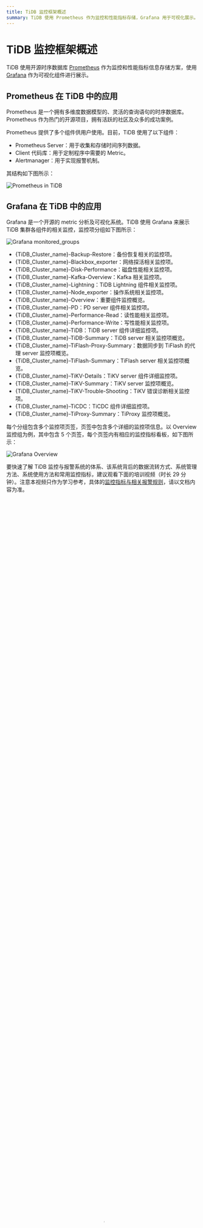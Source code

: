 ```yaml
---
title: TiDB 监控框架概述
summary: TiDB 使用 Prometheus 作为监控和性能指标存储，Grafana 用于可视化展示。Prometheus 提供多个组件，包括 Prometheus Server、Client 代码库和 Alertmanager。Grafana 展示 TiDB 集群各组件的相关监控，分组包括备份恢复、Binlog、网络探活、磁盘性能、Kafka、TiDB Lightning 等。每个分组包含多个监控项页签，以及详细的监控指标看板。观看培训视频可快速了解监控与报警系统的体系、数据流转方式、系统管理方法和常用监控指标。
---
```


# TiDB 监控框架概述

TiDB 使用开源时序数据库 [Prometheus](https://prometheus.io) 作为监控和性能指标信息存储方案，使用 [Grafana](https://grafana.com/grafana) 作为可视化组件进行展示。

## Prometheus 在 TiDB 中的应用

Prometheus 是一个拥有多维度数据模型的、灵活的查询语句的时序数据库。Prometheus 作为热门的开源项目，拥有活跃的社区及众多的成功案例。

Prometheus 提供了多个组件供用户使用。目前，TiDB 使用了以下组件：

- Prometheus Server：用于收集和存储时间序列数据。
- Client 代码库：用于定制程序中需要的 Metric。
- Alertmanager：用于实现报警机制。

其结构如下图所示：

![Prometheus in TiDB](https://docs-download.pingcap.com/media/images/docs-cn/prometheus-in-tidb.png)

## Grafana 在 TiDB 中的应用

Grafana 是一个开源的 metric 分析及可视化系统。TiDB 使用 Grafana 来展示 TiDB 集群各组件的相关监控，监控项分组如下图所示：

![Grafana monitored_groups](https://docs-download.pingcap.com/media/images/docs-cn/grafana_monitored_groups.png)

- {TiDB_Cluster_name}-Backup-Restore：备份恢复相关的监控项。
- {TiDB_Cluster_name}-Blackbox_exporter：网络探活相关监控项。
- {TiDB_Cluster_name}-Disk-Performance：磁盘性能相关监控项。
- {TiDB_Cluster_name}-Kafka-Overview：Kafka 相关监控项。
- {TiDB_Cluster_name}-Lightning：TiDB Lightning 组件相关监控项。
- {TiDB_Cluster_name}-Node_exporter：操作系统相关监控项。
- {TiDB_Cluster_name}-Overview：重要组件监控概览。
- {TiDB_Cluster_name}-PD：PD server 组件相关监控项。
- {TiDB_Cluster_name}-Performance-Read：读性能相关监控项。
- {TiDB_Cluster_name}-Performance-Write：写性能相关监控项。
- {TiDB_Cluster_name}-TiDB：TiDB server 组件详细监控项。
- {TiDB_Cluster_name}-TiDB-Summary：TiDB server 相关监控项概览。
- {TiDB_Cluster_name}-TiFlash-Proxy-Summary：数据同步到 TiFlash 的代理 server 监控项概览。
- {TiDB_Cluster_name}-TiFlash-Summary：TiFlash server 相关监控项概览。
- {TiDB_Cluster_name}-TiKV-Details：TiKV server 组件详细监控项。
- {TiDB_Cluster_name}-TiKV-Summary：TiKV server 监控项概览。
- {TiDB_Cluster_name}-TiKV-Trouble-Shooting：TiKV 错误诊断相关监控项。
- {TiDB_Cluster_name}-TiCDC：TiCDC 组件详细监控项。
- {TiDB_Cluster_name}-TiProxy-Summary：TiProxy 监控项概览。

每个分组包含多个监控项页签，页签中包含多个详细的监控项信息。以 Overview 监控组为例，其中包含 5 个页签，每个页签内有相应的监控指标看板，如下图所示：

![Grafana Overview](https://docs-download.pingcap.com/media/images/docs-cn/grafana_monitor_overview.png)

要快速了解 TiDB 监控与报警系统的体系、该系统背后的数据流转方式、系统管理方法、系统使用方法和常用监控指标，建议观看下面的培训视频（时长 29 分钟）。注意本视频只作为学习参考，具体的[监控指标与相关报警规则](/alert-rules.md#tidb-报警规则)，请以文档内容为准。

<video src="https://download.pingcap.com/docs-cn%2FLesson13_monitor.mp4" width="100%" height="100%" controls="controls" poster="https://download.pingcap.com/docs-cn/poster_lesson13.png"></video>
